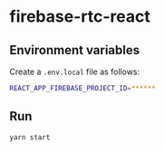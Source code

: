# firebase-rtc-react

## Environment variables

Create a `.env.local` file as follows:

```sh
REACT_APP_FIREBASE_PROJECT_ID=******
```

## Run

```sh
yarn start
```
